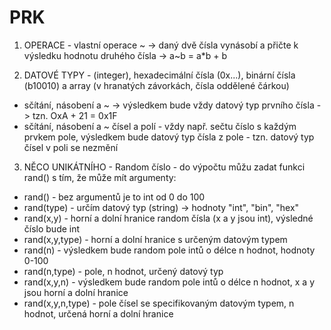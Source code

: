 # PRK

1. OPERACE - vlastní operace ~ -> daný dvě čísla vynásobí a přičte k výsledku hodnotu druhého čísla -> a~b = a*b + b

2. DATOVÉ TYPY - (integer), hexadecimální čísla (0x...), binární čísla (b10010) a array (v hranatých závorkách, čísla oddělené čárkou)
- sčítání, násobení a ~ -> výsledkem bude vždy datový typ prvního čísla -> tzn. OxA + 21 = 0x1F
- sčítání, násobení a ~ čísel a polí - vždy např. sečtu číslo s každým prvkem pole, výsledkem bude datový typ čísla z pole - tzn. datový typ čísel v poli se nezmění

3. NĚCO UNIKÁTNÍHO - Random číslo - do výpočtu můžu zadat funkci rand() s tím, že může mít argumenty:

- rand() - bez argumentů je to int od 0 do 100
- rand(type) - určím datový typ (string) -> hodnoty "int", "bin", "hex"
- rand(x,y) - horní a dolní hranice random čísla (x a y jsou int), výsledné číslo bude int
- rand(x,y,type) - horní a dolní hranice s určeným datovým typem
- rand(n) - výsledkem bude random pole intů o délce n hodnot, hodnoty 0-100
- rand(n,type) - pole, n hodnot, určený datový typ
- rand(x,y,n) - výsledkem bude random pole intů o délce n hodnot, x a y jsou horní a dolní hranice
- rand(x,y,n,type) - pole čísel se specifikovaným datovým typem, n hodnot, určená horní a dolní hranice

